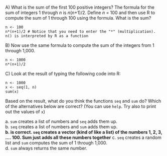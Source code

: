 A) What is the sum of the first 100 positive integers? The formula for the sum of integers 1 through _n_ is _n_(_n_+1)/2. Define _n_ = 100 and then use R to compute the sum of 1 through 100 using the formula. What is the sum?  

```
n <- 100
n*(n+1)/2 # Notice that you need to enter the "*" (multiplication). n() is interpreted by R as a function
```

B) Now use the same formula to compute the sum of the integers from 1 through 1,000.

```
n <- 1000
n*(n+1)/2 
```

C) Look at the result of typing the following code into R:  
```{r}
n <- 1000
x <- seq(1, n)
sum(x)
```  

Based on the result, what do you think the functions `seq` and `sum` do? Which of the alternatives below are correct? (You can use `help`. Try also to print out the values of `x`)

a. `sum` creates a list of numbers and `seq` adds them up.  
b. `seq` creates a list of numbers and `sum` adds them up.  
**b. is correct. `seq` creates a vector (kind of like a list) of the numbers 1, 2, 3, .... 100. Sum just adds all these numbers together**
c. `seq` creates a random list and `sum` computes the sum of 1 through 1,000.  
d. `sum` always returns the same number.
